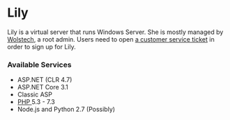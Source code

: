 # Lily

Lily is a virtual server that runs Windows Server. She is mostly managed by [Wolstech](../../miscellaneous/staff/wolstech.md), a root admin. Users need to open [a customer service ticket](https://www.helionet.org/index/forum/45-customer-service/) in order to sign up for Lily.

### Available Services

* ASP.NET \(CLR 4.7\)
* ASP.NET Core 3.1
* Classic ASP
* [PHP ](../../features/php.md)5.3 - 7.3
* Node.js and Python 2.7 \(Possibly\)

